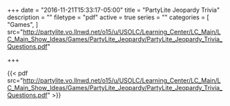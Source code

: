 +++
date = "2016-11-21T15:33:17-05:00"
title = "PartyLite Jeopardy Trivia"
description = ""
filetype = "pdf"
active = true
series = ""
categories = [
  "Games",
]
src="http://partylite.vo.llnwd.net/o15/u/USOLC/Learning_Center/LC_Main/LC_Main_Show_Ideas/Games/PartyLite_Jeopardy/PartyLite_Jeopardy_Trivia_Questions.pdf"

+++

{{< pdf src="http://partylite.vo.llnwd.net/o15/u/USOLC/Learning_Center/LC_Main/LC_Main_Show_Ideas/Games/PartyLite_Jeopardy/PartyLite_Jeopardy_Trivia_Questions.pdf" >}}
